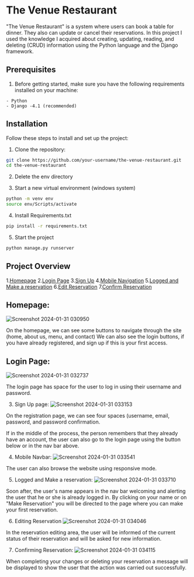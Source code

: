 # The Venue Restaurant

"The Venue Restaurant" is a system where users can book a table for dinner. They also can update or cancel their reservations.
In this project I used the knowledge I acquired about creating, updating, reading, and deleting (CRUD) information using the Python language and the Django framework.


## Prerequisites

1. Before getting started, make sure you have the following requirements installed on your machine:
```
- Python
- Django -4.1 (recommended)
```
## Installation

Follow these steps to install and set up the project:

1. Clone the repository:

```bash
git clone https://github.com/your-username/the-venue-restaurant.git
cd the-venue-restaurant
```
2. Delete the env directory
  
3. Start a new virtual environment (windows system)
```bash
python -m venv env
source env/Scripts/activate
```

4. Install Requirements.txt
```bash
pip install -r requirements.txt
```

5. Start the project
```bash
python manage.py runserver
```
   

## Project Overview
1.[Homepage](#homepage)
2.[Login Page](#loginpage)
3.[Sign Up](#signup)
4.[Mobile Navigation](#mobilenavbar)
5.[Logged and Make a reservation](#LoggedandMakeareservation)
6.[Edit Reservation](#editingreservation)
7.[Confirm Reservation](#confirmreservation)

## Homepage:
![Screenshot 2024-01-31 030950](https://github.com/felipesimao1/The-Venue-Restaurant/assets/31260554/13b91797-89da-4fc3-974f-d9e7b2f0aadc)

On the homepage, we can see some buttons to navigate through the site (home, about us, menu, and contact)
We can also see the login buttons, if you have already registered, and sign up if this is your first access.

## Login Page:
![Screenshot 2024-01-31 032737](https://github.com/felipesimao1/The-Venue-Restaurant/assets/31260554/679c609e-f5a5-4b31-90ed-d83fc6f33c14)

The login page has space for the user to log in using their username and password.

3. Sign Up page:
![Screenshot 2024-01-31 033153](https://github.com/felipesimao1/The-Venue-Restaurant/assets/31260554/70658caa-2f4e-4275-b848-a79b0ea157bd)

On the registration page, we can see four spaces (username, email, password, and password confirmation.

If in the middle of the process, the person remembers that they already have an account, the user can also go to the login page using the button below or in the nav bar above.

4. Mobile Navbar:
![Screenshot 2024-01-31 033541](https://github.com/felipesimao1/The-Venue-Restaurant/assets/31260554/5f6c028f-99d8-4e78-a6fc-331174b0b969)

The user can also browse the website using responsive mode.

5. Logged and Make a reservation:
![Screenshot 2024-01-31 033710](https://github.com/felipesimao1/The-Venue-Restaurant/assets/31260554/55531c61-74eb-44b7-bc95-2af9963ab0a5)

Soon after, the user's name appears in the nav bar welcoming and alerting the user that he or she is already logged in. By clicking on your name or on "Make Reservation" you will be directed to the page where you can make your first reservation.

6. Editing Reservation
![Screenshot 2024-01-31 034046](https://github.com/felipesimao1/The-Venue-Restaurant/assets/31260554/37b16a2d-5ffd-4f66-ae9e-c4123e20a693)

In the reservation editing area, the user will be informed of the current status of their reservation and will be asked for new information.

7. Confirming Reservation:
![Screenshot 2024-01-31 034115](https://github.com/felipesimao1/The-Venue-Restaurant/assets/31260554/b0dd103d-6e4a-4c6e-8dd3-cce5e00ebdaf)

When completing your changes or deleting your reservation a message will be displayed to show the user that the action was carried out successfully.


